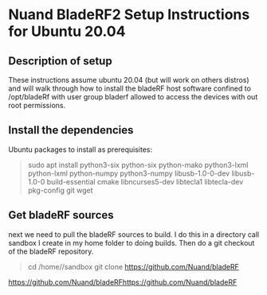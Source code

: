 # Nuand BladeRF2 Setup Instructions for Ubuntu 20.04 

## Description of setup
These instructions assume ubuntu 20.04 (but will work on others distros) and will walk through how to install the bladeRF host software confined to /opt/bladeRf with user group bladerf allowed to access the devices with out root permissions.

## Install the dependencies
Ubuntu packages to install as prerequisites:
> sudo apt install python3-six python-six python-mako python3-lxml python-lxml python-numpy python3-numpy libusb-1.0-0-dev libusb-1.0-0 build-essential cmake libncurses5-dev libtecla1 libtecla-dev pkg-config git wget

## Get bladeRF sources
next we need to pull the bladeRF sources to build.
I do this in a directory call sandbox I create in my home folder to doing builds.
Then do a git checkout of the bladeRF repository.

>cd /home/<user>/sandbox
>git clone https://github.com/Nuand/bladeRF

https://github.com/Nuand/bladeRFhttps://github.com/Nuand/bladeRF
